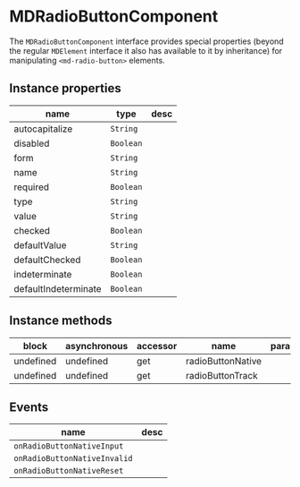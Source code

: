 # MDRadioButtonComponent
The `MDRadioButtonComponent` interface provides special properties (beyond the regular `MDElement` interface it also has available to it by inheritance) for manipulating `<md-radio-button>` elements.

## Instance properties

name|type|desc
---|---|---
autocapitalize|`String`|
disabled|`Boolean`|
form|`String`|
name|`String`|
required|`Boolean`|
type|`String`|
value|`String`|
checked|`Boolean`|
defaultValue|`String`|
defaultChecked|`Boolean`|
indeterminate|`Boolean`|
defaultIndeterminate|`Boolean`|

## Instance methods

block| asynchronous | accessor| name| parameters
---| --- | ---| ---| ---
undefined| undefined | get| radioButtonNative| 
undefined| undefined | get| radioButtonTrack| 

## Events

name|desc
---|---
`onRadioButtonNativeInput`|
`onRadioButtonNativeInvalid`|
`onRadioButtonNativeReset`|
